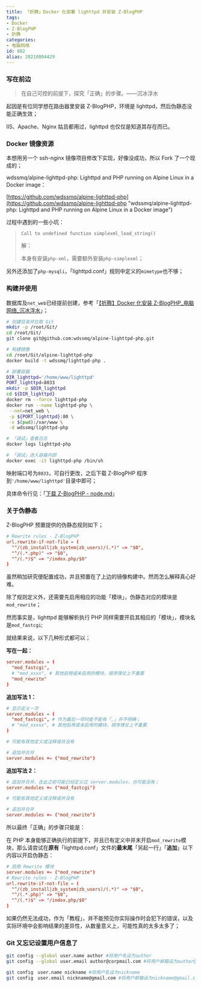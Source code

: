```yaml
---
title: 「折腾」Docker 化部署 lighttpd 并安装 Z-BlogPHP
tags:
- Docker
- Z-BlogPHP
- 折腾
categories:
- 电脑网络
id: 802
alias: 20210804429
---
```


### 写在前边

> 在自己可控的前提下，探究「正确」的步骤。——沉冰浮水

起因是有位同学想在路由器里安装 Z-BlogPHP，环境是 lighttpd，然后伪静态没能正确生效；

<!--more-->

IIS、Apache、Nginx 姑且都用过，lighttpd 也仅仅是知道其存在而已。

### Docker 镜像资源

本想用另一个 ssh-nginx 镜像项目修改下实现，好像没成功，所以 Fork 了一个现成的；

wdssmq/alpine-lighttpd-php: Lighttpd and PHP running on Alpine Linux in a Docker image：

[https://github.com/wdssmq/alpine-lighttpd-php](https://github.com/wdssmq/alpine-lighttpd-php "wdssmq/alpine-lighttpd-php: Lighttpd and PHP running on Alpine Linux in a Docker image")

过程中遇到的一些小坑：

> `Call to undefined function simplexml_load_string()`
>
> 解：
>
> 本身有安装`php-xml`，需要额外安装`php-simplexml`；

另外还添加了`php-mysqli`，「lighttpd.conf」规则中定义的`mimetype`也不够；

### 构建并使用

数据库及`net_web`已经提前创建，参考「[【折腾】Docker 化安装 Z-BlogPHP\_电脑网络\_沉冰浮水](https://www.wdssmq.com/post/20120817544.html "【折腾】Docker 化安装 Z-BlogPHP\_电脑网络\_沉冰浮水")」；

```bash
# 创建目录并拉取 Git
mkdir -p /root/Git/
cd /root/Git/
git clone git@github.com:wdssmq/alpine-lighttpd-php.git

# 构建镜像
cd /root/Git/alpine-lighttpd-php
docker build -t wdssmq/lighttpd-php .

# 部署容器
DIR_lighttpd='/home/www/lighttpd'
PORT_lighttpd=8033
mkdir -p $DIR_lighttpd
cd ${DIR_lighttpd}
docker rm --force lighttpd-php
docker run --name lighttpd-php \
 --net=net_web \
 -p ${PORT_lighttpd}:80 \
 -v $(pwd):/var/www \
 -d wdssmq/lighttpd-php

# 「调试」查看日志
docker logs lighttpd-php

# 「调试」进入容器内部
docker exec -it lighttpd-php /bin/sh
```

映射端口号为`8033`，可自行更改，之后下载 Z-BlogPHP 程序到`'/home/www/lighttpd'`目录中即可；

具体命令行见：「[下载 Z-BlogPHP - node.md](https://github.com/wdssmq/alpine-lighttpd-php/blob/master/note.md#%E4%B8%8B%E8%BD%BD-z-blogphp "下载 Z-BlogPHP")」

### 关于伪静态

Z-BlogPHP 预置提供的伪静态规则如下；

```conf
# Rewrite rules - Z-BlogPHP
url.rewrite-if-not-file = (
  "^/(zb_install|zb_system|zb_users)/(.*)" => "$0",
  "^/(.*.php)" => "$0",
  "^/(.*)$" => "/index.php/$0"
)
```

虽然稍加研究便配置成功，并且预置在了上边的镜像构建中。然而怎么解释真心好难。

除了规则定义外，还需要先启用相应的功能「模块」，伪静态对应的模块是`mod_rewrite`；

然而事实是，lighttpd 能够解析执行 PHP 同样需要开启其相应的「模块」，模块名是`mod_fastcgi`;

就结果来说，以下几种形式都可以；

**写在一起：**

```conf
server.modules = (
  "mod_fastcgi",
  # "mod_xxxx", # 其他启用或未启用的模块，顺序理论上不重要
  "mod_rewrite"
)
```

**追加写法 1：**

```conf
# 显示定义一次
server.modules = (
  "mod_fastcgi", # 作为最后一项时能不能有「,」并不明确；
  # "mod_xxxxx", # 其他启用或未启用的模块，顺序理论上不重要
)

# 可能有其他定义或注释或并没有

# 追加并合并
server.modules += ("mod_rewrite")
```

**追加写法 2：**

```conf
# 追加并合并，在此之前可能已经定义过 server.modules，也可能没有；
server.modules += ("mod_fastcgi")

# 可能有其他定义或注释或并没有

# 追加并合并
server.modules += ("mod_rewrite")
```

所以最终「正确」的步骤只能是：

在 PHP 本身能够正确执行的前提下，并且已有定义中并末开启`mod_rewrite`模块，那么请尝试在**原有**「lighttpd.conf」文件的**最末尾**「另起一行」「**追加**」以下内容以开启伪静态：

```conf
# 启用 Rewrite 模块
server.modules += ("mod_rewrite")
# Rewrite rules - Z-BlogPHP
url.rewrite-if-not-file = (
  "^/(zb_install|zb_system|zb_users)/(.*)" => "$0",
  "^/(.*.php)" => "$0",
  "^/(.*)$" => "/index.php/$0"
)
```

如果仍然无法成功，作为「教程」，并不能预见你实际操作时会犯下的错误，以及实际环境中会影响结果的差异性，从数量意义上，可能性真的太多太多了；


### Git 又忘记设置用户信息了

```bash
git config --global user.name author #将用户名设为author
git config --global user.email author@corpmail.com #将用户邮箱设为author@corpmail.com
```

```bash
git config　user.name nickname #将用户名设为nickname
git config　user.email nickname@gmail.com #将用户邮箱设为nickname@gmail.com
```

<!-- 2021-08-12-Key-Values-Table-Of-Computer-Science -->
<!-- 「说点什么」计算机运作基础之「键值表」 -->

